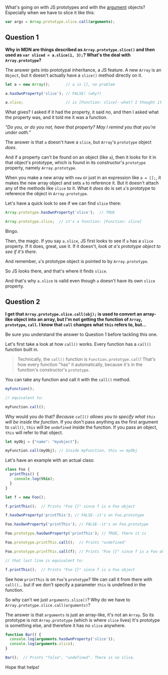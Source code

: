 What's going on with JS prototypes and with the [argument](https://developer.mozilla.org/en-US/docs/Web/JavaScript/Reference/Functions/arguments) objects? Especially when we have to slice it like this:

```javascript
var args = Array.prototype.slice.call(arguments);
```

## Question 1

**Why in MDN are things described as `Array.prototype.slice()` and then used as `var sliced = a.slice(1, 3);`? What's the deal with `Array.prototype`?**

The answer gets into prototypal inheritance, a JS feature. A new `Array` is an `Object`, but it doesn't actually have a `slice()` method directly on it.

```javascript
let a = new Array();       // a is [], no problem

a.hasOwnProperty('slice'); // FALSE! (why?)

a.slice;                   // is [Function: slice]--what? I thought it didn't have that property!
```

What gives? I asked if it had the property, it said no, and then I asked what the property was, and it told me it was a function. 

_"Do you, or do you not, have that property? May I remind you that you're under oath."_

The answer is that `a` doesn't have a `slice`, but `Array`'s `prototype` object _does_.

And if a property can't be found on an object (like `a`), then it looks for it in that object's prototype, which is found in its constructor's `prototype` property, namely `Array.prototype`.

When you make a new array with `new` or just in an expression like `a = [];`, it makes the new array object and sets `a` to reference it. But it doesn't attach any of the methods like `slice` to it. What it _does_ do is set `a`'s prototype to reference the object in `Array.prototype`.

Let's have a quick look to see if we can find `slice` there:

```javascript
Array.prototype.hasOwnProperty('slice');  // TRUE

Array.prototype.slice;  // it's a function: [Function: slice]
```

Bingo.

Then, the magic. If you say `a.slice`, JS first looks to see if `a` has a `slice` property. If it does, great, use it. If it doesn't, _look at a's prototype object to see if it's there_.

And remember, `a`'s prototype object is pointed to by `Array.prototype`.

So JS looks there, and that's where it finds `slice`.

And that's why `a.slice` is valid even though `a` doesn't have its own `slice` property.


## Question 2

**I get that `Array.prototype.slice.call(obj);` is used to convert an array-like object into an array, but I'm not getting the function of `Array`, `prototype`, `call`. I know that `call` changes what `this` refers to, but...**

Be sure you understand the answer to Question 1 before tackling this one.

Let's first take a look at how `call()` works. Every function has a `call()` function built in.

> Technically, the `call()` function is `Function.prototype.call`! That's how every function "has" it automatically, because it's in the function's constructor's `prototype`.

You can take any function and call it with the `call()` method.

```javascript
myFunction();

// equivalent to:

myFunction.call();
```

Why would you do that? _Because `call()` allows you to specify what `this` will be inside the function_. If you don't pass anything as the first argument to `call()`, `this` will be `undefined` inside the function. If you pass an object, `this` will refer to that object.

```javascript
let myObj = {"name": "myobject"};

myFunction.call(myObj); // Inside myFunction, this == myObj
```

Let's have an example with an actual class:

```javascript
class Foo {
  printThis() {
    console.log(this);
  }
}

let f = new Foo();

f.printThis();  // Prints "Foo {}" since f is a Foo object

f.hasOwnProperty('printThis'); // FALSE--it's on Foo.prototype

Foo.hasOwnProperty('printThis'); // FALSE--it's on Foo.prototype

Foo.prototype.hasOwnProperty('printThis'); // TRUE, there it is

Foo.prototype.printThis.call();  // Prints "undefined"

Foo.prototype.printThis.call(f); // Prints "Foo {}" since f is a Foo object

// that last line is equivalent to:

f.printThis();  // Prints "Foo {}" since f is a Foo object
```

See how `printThis` is on `Foo`'s `prototype`? We can call it from there with `call()`... but if we don't specify a parameter `this` is undefined in the function.

So why can't we just `arguments.slice()`? Why do we have to `Array.prototype.slice.call(arguments)`?

The answer is that `arguments` is just an array-like, it's not an `Array`. So its prototype is not `Array.prototype` (which is where `slice` lives) It's prototype is something else, and therefore it has no `slice` anywhere.

```javascript
function Bar() {
  console.log(arguments.hasOwnProperty('slice'));
  console.log(arguments.slice);
}

Bar();  // Prints "false", "undefined". There is no slice.
```

Hope that helps!

